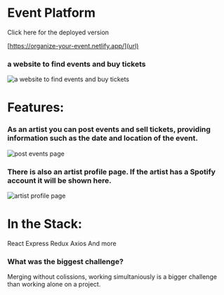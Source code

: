 # Event Platform 
Click here for the deployed version

[https://organize-your-event.netlify.app/](url)

### a website to find events and buy tickets
![a website to find events and buy tickets](https://res.cloudinary.com/dqqb0ldgk/image/upload/c_scale,w_600/v1652443619/pictures%20for%20Event%20Platform/EP_Events2_ey0xw3.png)

# Features:
### As an artist you can post events and sell tickets, providing information such as the date and location of the event.   
  ![post events page](https://res.cloudinary.com/dqqb0ldgk/image/upload/c_scale,w_607/v1652266201/pictures%20for%20Event%20Platform/EP_post_event_fwlyvs.png)

### There is also an artist profile page. If the artist has a Spotify account it will be shown here.  
 ![artist profile page](https://res.cloudinary.com/dqqb0ldgk/image/upload/c_scale,w_600/v1652266200/pictures%20for%20Event%20Platform/EP_artist_details_fxclrx.png)
  
# In the Stack:
React
Express
Redux
Axios
And more

### What was the biggest challenge?
Merging without colissions, working simultaniously is a bigger challenge than working alone on a project.





